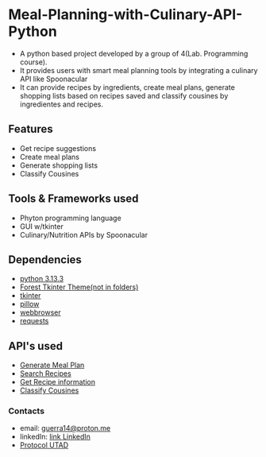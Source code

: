 # Meal-Planning-with-Culinary-API-Python
* A python based project developed by a group of 4(Lab. Programming course). 
* It provides users with smart meal planning tools by integrating a culinary API like Spoonacular
* It can provide recipes by ingredients, create meal plans, generate shopping lists based on recipes saved and classify cousines by ingredientes and recipes.

## Features
* Get recipe suggestions
* Create meal plans
* Generate shopping lists
* Classify Cousines

## Tools & Frameworks used
* Phyton programming language
* GUI w/tkinter
* Culinary/Nutrition APIs by Spoonacular

## Dependencies
* [python 3.13.3](https://www.python.org/downloads/)
* [Forest Tkinter Theme(not in folders)](https://github.com/rdbende/Forest-ttk-theme.git)
* [tkinter](https://docs.python.org/3/library/tkinter.html)
* [pillow](https://pypi.org/project/pillow/)
* [webbrowser](https://docs.python.org/3/library/webbrowser.html)
* [requests](https://pypi.org/project/requests/)

## API's used
* [Generate Meal Plan](https://spoonacular.com/food-api/docs#Generate-Meal-Plan)
* [Search Recipes](https://spoonacular.com/food-api/docs#Search-Recipes-Complex)
* [Get Recipe information](https://spoonacular.com/food-api/docs#Get-Recipe-Information)
* [Classify Cousines](https://spoonacular.com/food-api/docs#Classify-Cuisine)

### Contacts
* email: guerra14@proton.me
* linkedIn: [link LinkedIn](https://www.linkedin.com/in/ricardo-guerra-3a3367349?utm_source=share&utm_campaign=share_via&utm_content=profile&utm_medium=ios_app)
* [Protocol UTAD](https://github.com/user-attachments/files/19893917/Projeto2-03.Refeicoes_v2.1-1.pdf)
